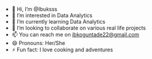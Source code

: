 - 👋 Hi, I’m @Ibuksss
- 👀 I’m interested in Data Analytics
- 🌱 I’m currently learning Data Analytics
- 💞️ I’m looking to collaborate on various real life projects
- 📫 You can reach me on ibkoguntade22@gmail.com
- 😄 Pronouns: Her/She
- ⚡ Fun fact: I love cooking and adventures

<!---
Ibuksss/Ibuksss is a ✨ special ✨ repository because its `README.md` (this file) appears on your GitHub profile.
You can click the Preview link to take a look at your changes.
--->
